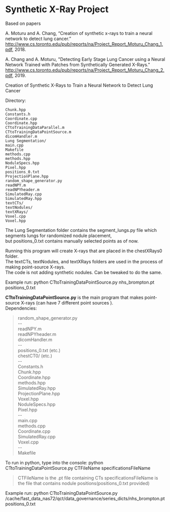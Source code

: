 # Synthetic X-Ray Project
Based on papers 

A. Moturu and A. Chang, “Creation of synthetic x-rays to train a neural network to detect lung cancer.” http://www.cs.toronto.edu/pub/reports/na/Project_Report_Moturu_Chang_1.pdf, 2018.

A. Chang and A. Moturu, "Detecting Early Stage Lung Cancer using a Neural Network Trained with Patches from Synthetically Generated X-Rays." http://www.cs.toronto.edu/pub/reports/na/Project_Report_Moturu_Chang_2.pdf, 2019. 

Creation of Synthetic X-Rays to Train a Neural Network to Detect Lung Cancer

Directory:  
>
	Chunk.hpp  
	Constants.h  
	Coordinate.cpp  
	Coordinate.hpp  
	CTtoTrainingDataParallel.m  
	CTtoTrainingDataPointSource.m  
	dicomHandler.m  
	Lung Segmentation/
	main.cpp  
	Makefile  
	methods.cpp  
	methods.hpp  
	NoduleSpecs.hpp  
	Pixel.hpp  
	positions_0.txt  
	ProjectionPlane.hpp  
	random_shape_generator.py  
	readNPY.m  
	readNPYheader.m  
	SimulatedRay.cpp  
	SimulatedRay.hpp  
	textCTs/  
	textNodules/  
	textXRays/  
	Voxel.cpp  
	Voxel.hpp  

The Lung Segmentation folder contains the segment_lungs.py file which segments lungs for randomized nodule placement,  
but positions_0.txt contains manually selected points as of now.  

Running this program will create X-rays that are placed in the chestXRays0 folder.  
The textCTs, textNodules, and textXRays folders are used in the process of making point-source X-rays.  
The code is not adding synthetic nodules. Can be tweaked to do the same. 
 
Example run:  python CTtoTrainingDataPointSource.py  nhs_brompton.pt  positions_0.txt

**CTtoTrainingDataPointSource.py** is the main program that makes point-source X-rays (can have 7 different point sources ).  
Dependencies:  
>	random_shape_generator.py  
	--  
	readNPY.m  
	readNPYheader.m  
	dicomHandler.m  
	--  
	positions_0.txt (etc.)  
	chestCT0/ (etc.)  
	--  
	Constants.h  
	Chunk.hpp  
	Coordinate.hpp  
	methods.hpp  
	SimulatedRay.hpp  
	ProjectionPlane.hpp  
	Voxel.hpp  
	NoduleSpecs.hpp  
	Pixel.hpp  
	--  
	main.cpp  
	methods.cpp  
	Coordinate.cpp  
	SimulatedRay.cpp  
	Voxel.cpp  
	--  
	Makefile

To run in python, type into the console:  python CTtoTrainingDataPointSource.py CTFileName specificationsFileName
>	CTFileName is the .pt file containing CTs
>	specificationsFileName is the file that contains nodule positions(positions_0.txt provided)  

Example run: python CTtoTrainingDataPointSource.py  /cache/fast_data_nas72/qct/data_governance/series_dicts/nhs_brompton.pt  positions_0.txt 
